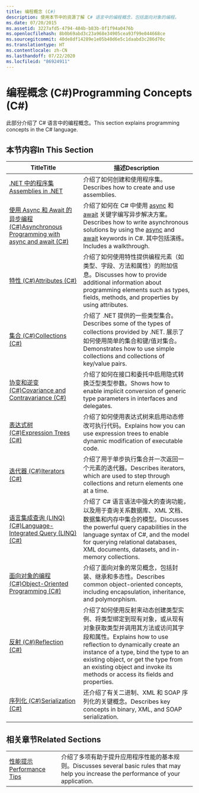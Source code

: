 ```yaml
---
title: 编程概念 (C#)
description: 使用本节中的资源了解 C# 语言中的编程概念，包括面向对象的编程。
ms.date: 07/20/2015
ms.assetid: 3227afd5-4794-484b-b83b-0f1f94a0476b
ms.openlocfilehash: 8b0b69abd3c23a968e34905cea93f99e044668ce
ms.sourcegitcommit: 40de8df14289e1e05b40d6e5c1daabd3c286d70c
ms.translationtype: HT
ms.contentlocale: zh-CN
ms.lasthandoff: 07/22/2020
ms.locfileid: "86924911"
---
```

# <a name="programming-concepts-c"></a><span data-ttu-id="348f7-103">编程概念 (C#)</span><span class="sxs-lookup"><span data-stu-id="348f7-103">Programming Concepts (C#)</span></span>
<span data-ttu-id="348f7-104">此部分介绍了 C# 语言中的编程概念。</span><span class="sxs-lookup"><span data-stu-id="348f7-104">This section explains programming concepts in the C# language.</span></span>  
  
## <a name="in-this-section"></a><span data-ttu-id="348f7-105">本节内容</span><span class="sxs-lookup"><span data-stu-id="348f7-105">In This Section</span></span>  
  
|<span data-ttu-id="348f7-106">Title</span><span class="sxs-lookup"><span data-stu-id="348f7-106">Title</span></span>|<span data-ttu-id="348f7-107">描述</span><span class="sxs-lookup"><span data-stu-id="348f7-107">Description</span></span>|  
|-----------|-----------------|  
|[<span data-ttu-id="348f7-108">.NET 中的程序集</span><span class="sxs-lookup"><span data-stu-id="348f7-108">Assemblies in .NET</span></span>](../../../standard/assembly/index.md)|<span data-ttu-id="348f7-109">介绍了如何创建和使用程序集。</span><span class="sxs-lookup"><span data-stu-id="348f7-109">Describes how to create and use assemblies.</span></span>|  
|[<span data-ttu-id="348f7-110">使用 Async 和 Await 的异步编程 (C#)</span><span class="sxs-lookup"><span data-stu-id="348f7-110">Asynchronous Programming with async and await (C#)</span></span>](./async/index.md)|<span data-ttu-id="348f7-111">介绍了如何在 C# 中使用 [async](../../language-reference/keywords/async.md) 和 [await](../../language-reference/operators/await.md) 关键字编写异步解决方案。</span><span class="sxs-lookup"><span data-stu-id="348f7-111">Describes how to write asynchronous solutions by using the [async](../../language-reference/keywords/async.md) and [await](../../language-reference/operators/await.md) keywords in C#.</span></span> <span data-ttu-id="348f7-112">其中包括演练。</span><span class="sxs-lookup"><span data-stu-id="348f7-112">Includes a walkthrough.</span></span>|  
|[<span data-ttu-id="348f7-113">特性 (C#)</span><span class="sxs-lookup"><span data-stu-id="348f7-113">Attributes (C#)</span></span>](./attributes/index.md)|<span data-ttu-id="348f7-114">介绍了如何使用特性提供编程元素（如类型、字段、方法和属性）的附加信息。</span><span class="sxs-lookup"><span data-stu-id="348f7-114">Discusses how to provide additional information about programming elements such as types, fields, methods, and properties by using attributes.</span></span>|  
|[<span data-ttu-id="348f7-115">集合 (C#)</span><span class="sxs-lookup"><span data-stu-id="348f7-115">Collections (C#)</span></span>](./collections.md)|<span data-ttu-id="348f7-116">介绍了 .NET 提供的一些类型集合。</span><span class="sxs-lookup"><span data-stu-id="348f7-116">Describes some of the types of collections provided by .NET.</span></span> <span data-ttu-id="348f7-117">展示了如何使用简单的集合和键/值对集合。</span><span class="sxs-lookup"><span data-stu-id="348f7-117">Demonstrates how to use simple collections and collections of key/value pairs.</span></span>|  
|[<span data-ttu-id="348f7-118">协变和逆变 (C#)</span><span class="sxs-lookup"><span data-stu-id="348f7-118">Covariance and Contravariance (C#)</span></span>](./covariance-contravariance/index.md)|<span data-ttu-id="348f7-119">介绍了如何在接口和委托中启用隐式转换泛型类型参数。</span><span class="sxs-lookup"><span data-stu-id="348f7-119">Shows how to enable implicit conversion of generic type parameters in interfaces and delegates.</span></span>|  
|[<span data-ttu-id="348f7-120">表达式树 (C#)</span><span class="sxs-lookup"><span data-stu-id="348f7-120">Expression Trees (C#)</span></span>](./expression-trees/index.md)|<span data-ttu-id="348f7-121">介绍了如何使用表达式树来启用动态修改可执行代码。</span><span class="sxs-lookup"><span data-stu-id="348f7-121">Explains how you can use expression trees to enable dynamic modification of executable code.</span></span>|  
|[<span data-ttu-id="348f7-122">迭代器 (C#)</span><span class="sxs-lookup"><span data-stu-id="348f7-122">Iterators (C#)</span></span>](./iterators.md)|<span data-ttu-id="348f7-123">介绍了用于单步执行集合并一次返回一个元素的迭代器。</span><span class="sxs-lookup"><span data-stu-id="348f7-123">Describes iterators, which are used to step through collections and return elements one at a time.</span></span>|  
|[<span data-ttu-id="348f7-124">语言集成查询 (LINQ) (C#)</span><span class="sxs-lookup"><span data-stu-id="348f7-124">Language-Integrated Query (LINQ) (C#)</span></span>](./linq/index.md)|<span data-ttu-id="348f7-125">介绍了 C# 语言语法中强大的查询功能，以及用于查询关系数据库、XML 文档、数据集和内存中集合的模型。</span><span class="sxs-lookup"><span data-stu-id="348f7-125">Discusses the powerful query capabilities in the language syntax of C#, and the model for querying relational databases, XML documents, datasets, and in-memory collections.</span></span>|  
|[<span data-ttu-id="348f7-126">面向对象的编程 (C#)</span><span class="sxs-lookup"><span data-stu-id="348f7-126">Object-Oriented Programming (C#)</span></span>](./object-oriented-programming.md)|<span data-ttu-id="348f7-127">介绍了面向对象的常见概念，包括封装、继承和多态性。</span><span class="sxs-lookup"><span data-stu-id="348f7-127">Describes common object-oriented concepts, including encapsulation, inheritance, and polymorphism.</span></span>|  
|[<span data-ttu-id="348f7-128">反射 (C#)</span><span class="sxs-lookup"><span data-stu-id="348f7-128">Reflection (C#)</span></span>](./reflection.md)|<span data-ttu-id="348f7-129">介绍了如何使用反射来动态创建类型实例、将类型绑定到现有对象，或从现有对象获取类型并调用其方法或访问其字段和属性。</span><span class="sxs-lookup"><span data-stu-id="348f7-129">Explains how to use reflection to dynamically create an instance of a type, bind the type to an existing object, or get the type from an existing object and invoke its methods or access its fields and properties.</span></span>|  
|[<span data-ttu-id="348f7-130">序列化 (C#)</span><span class="sxs-lookup"><span data-stu-id="348f7-130">Serialization (C#)</span></span>](./serialization/index.md)|<span data-ttu-id="348f7-131">还介绍了有关二进制、XML 和 SOAP 序列化的关键概念。</span><span class="sxs-lookup"><span data-stu-id="348f7-131">Describes key concepts in binary, XML, and SOAP serialization.</span></span>|  
  
## <a name="related-sections"></a><span data-ttu-id="348f7-132">相关章节</span><span class="sxs-lookup"><span data-stu-id="348f7-132">Related Sections</span></span>  
  
|||  
|---|---|  
|[<span data-ttu-id="348f7-133">性能提示</span><span class="sxs-lookup"><span data-stu-id="348f7-133">Performance Tips</span></span>](../../../framework/performance/performance-tips.md) | <span data-ttu-id="348f7-134">介绍了多项有助于提升应用程序性能的基本规则。</span><span class="sxs-lookup"><span data-stu-id="348f7-134">Discusses several basic rules that may help you increase the performance of your application.</span></span>|
